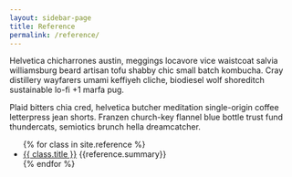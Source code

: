```yaml
---
layout: sidebar-page
title: Reference
permalink: /reference/
---
```


Helvetica chicharrones austin, meggings locavore vice waistcoat salvia williamsburg beard artisan tofu shabby chic small batch kombucha. Cray distillery wayfarers umami keffiyeh cliche, biodiesel wolf shoreditch sustainable lo-fi +1 marfa pug.

Plaid bitters chia cred, helvetica butcher meditation single-origin coffee letterpress jean shorts. Franzen church-key flannel blue bottle trust fund thundercats, semiotics brunch hella dreamcatcher.

<ul>
  {% for class in site.reference %}
  <li><a href="{{class.url}}">{{ class.title }}</a>  {{reference.summary}}</li>
  {% endfor %}
</ul>
